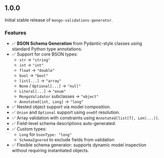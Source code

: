 ## 1.0.0

Initial stable release of `mongo-validations-generator`.

### Features

- ✅ **BSON Schema Generation** from Pydantic-style classes using standard Python type annotations.
- ✅ Support for core BSON types:
  - `str` → `"string"`
  - `int` → `"int"`
  - `float` → `"double"`
  - `bool` → `"bool"`
  - `list[...]` → `"array"`
  - `None` / `Optional[...]` → `"null"`
  - `Literal[...]` → `"enum"`
  - `MongoValidator` subclasses → `"object"`
  - `Annotated[int, Long]` → `"long"`
- ✅ Nested object support via model composition.
- ✅ `Union` and `Optional` support using `oneOf` resolution.
- ✅ Array validation with constraints using `Annotated[list[T], Len(...)]`.
- ✅ Field-level schema descriptions auto-generated.
- ✅ Custom types:
  - `Long` for `bsonType: "long"`
  - `SchemaIgnored` to exclude fields from validation
- ✅ Flexible schema generator: supports dynamic model inspection without requiring instantiated objects.

